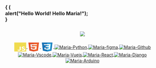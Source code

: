 ### { (<br> alert("Hello World! Hello Maria!"); <br> }
## 
<div align="center">
  <a href="https://github.com/mariagerotti">
  <img height="180em" src="https://github-readme-stats.vercel.app/api/top-langs/?username=mariagerotti&layout=compact&langs_count=7&&title_color=642C8A&icon_color=508d4c&text_color=508d4c&bg_color=ffff"/>
</div>
<div align="center" style="display: inline_block"><br>
  <img align="center" alt="Maria-Js" height="30" width="40" src="https://raw.githubusercontent.com/devicons/devicon/master/icons/javascript/javascript-plain.svg">
  <img align="center" alt="Maria-HTML" height="30" width="40" src="https://raw.githubusercontent.com/devicons/devicon/master/icons/html5/html5-original.svg">
  <img align="center" alt="Maria-CSS" height="30" width="40" src="https://raw.githubusercontent.com/devicons/devicon/master/icons/css3/css3-original.svg">
  <img align="center" alt="Maria-Python" height="30" width="40" src="https://icongr.am/devicon/nodejs-original.svg?size=128&color=currentColor">
  <img align="center" alt="Maria-figma" height="30" width="40" src="https://cdn.jsdelivr.net/gh/devicons/devicon/icons/figma/figma-original.svg" />
  <img align="center" alt="Maria-Github" height="30" width="40" src="https://cdn.jsdelivr.net/gh/devicons/devicon/icons/github/github-original.svg" />
  <img align="center" alt="Maria-Vscode" height="30" width="40" src="https://cdn.jsdelivr.net/gh/devicons/devicon/icons/vscode/vscode-original.svg" />
  <img align="center" alt="Maria-Vuejs" height="30" width="40" src="https://icongr.am/devicon/vuejs-original.svg?size=128&color=currentColor" />
  <img align="center" alt="Maria-React" height="30" width="40" src="https://cdn.jsdelivr.net/gh/devicons/devicon/icons/react/react-original.svg" /> 
  <img align="center" alt="Maria-Django" height="50" width="50" src="https://icongr.am/devicon/django-original.svg?size=128&color=currentColor" />  
  <img align="center" alt="Maria-Arduino" height="60" width="40" src="https://cdn.jsdelivr.net/gh/devicons/devicon/icons/arduino/arduino-original.svg" />
</div>
  
